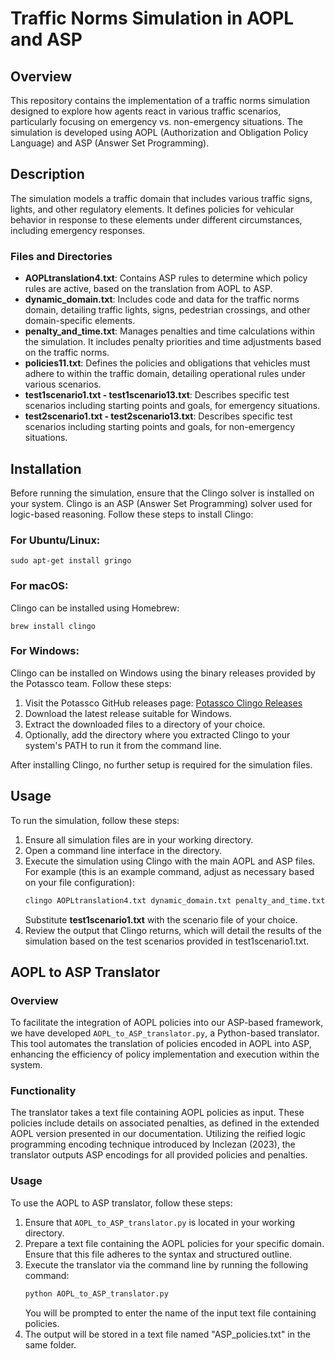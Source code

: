 # Traffic Norms Simulation in AOPL and ASP

## Overview
This repository contains the implementation of a traffic norms simulation designed to explore how agents react in various traffic scenarios, particularly focusing on emergency vs. non-emergency situations. The simulation is developed using AOPL (Authorization and Obligation Policy Language) and ASP (Answer Set Programming).

## Description
The simulation models a traffic domain that includes various traffic signs, lights, and other regulatory elements. It defines policies for vehicular behavior in response to these elements under different circumstances, including emergency responses.

### Files and Directories
- **AOPLtranslation4.txt**: Contains ASP rules to determine which policy rules are active, based on the translation from AOPL to ASP.
- **dynamic_domain.txt**: Includes code and data for the traffic norms domain, detailing traffic lights, signs, pedestrian crossings, and other domain-specific elements.
- **penalty_and_time.txt**: Manages penalties and time calculations within the simulation. It includes penalty priorities and time adjustments based on the traffic norms.
- **policies11.txt**: Defines the policies and obligations that vehicles must adhere to within the traffic domain, detailing operational rules under various scenarios.
- **test1scenario1.txt - test1scenario13.txt**: Describes specific test scenarios including starting points and goals, for emergency situations.
- **test2scenario1.txt - test2scenario13.txt**: Describes specific test scenarios including starting points and goals, for non-emergency situations.

## Installation
Before running the simulation, ensure that the Clingo solver is installed on your system. Clingo is an ASP (Answer Set Programming) solver used for logic-based reasoning. Follow these steps to install Clingo:

### For Ubuntu/Linux:
```
sudo apt-get install gringo
```

### For macOS:
Clingo can be installed using Homebrew:
```
brew install clingo
```

### For Windows:
Clingo can be installed on Windows using the binary releases provided by the Potassco team. Follow these steps:
1. Visit the Potassco GitHub releases page: [Potassco Clingo Releases](https://github.com/potassco/clingo/releases)
2. Download the latest release suitable for Windows.
3. Extract the downloaded files to a directory of your choice.
4. Optionally, add the directory where you extracted Clingo to your system's PATH to run it from the command line.

After installing Clingo, no further setup is required for the simulation files.

## Usage
To run the simulation, follow these steps:

1. Ensure all simulation files are in your working directory.
2. Open a command line interface in the directory.
3. Execute the simulation using Clingo with the main AOPL and ASP files. For example (this is an example command, adjust as necessary based on your file configuration):
   ```bash
   clingo AOPLtranslation4.txt dynamic_domain.txt penalty_and_time.txt policies11.txt test1scenario1.txt
   ```
   Substitute **test1scenario1.txt** with the scenario file of your choice.
4. Review the output that Clingo returns, which will detail the results of the simulation based on the test scenarios provided in test1scenario1.txt.

## AOPL to ASP Translator

### Overview
To facilitate the integration of AOPL policies into our ASP-based framework, we have developed `AOPL_to_ASP_translator.py`, a Python-based translator. This tool automates the translation of policies encoded in AOPL into ASP, enhancing the efficiency of policy implementation and execution within the system.

### Functionality
The translator takes a text file containing AOPL policies as input. These policies include details on associated penalties, as defined in the extended AOPL version presented in our documentation. Utilizing the reified logic programming encoding technique introduced by Inclezan (2023), the translator outputs ASP encodings for all provided policies and penalties.

### Usage
To use the AOPL to ASP translator, follow these steps:

1. Ensure that `AOPL_to_ASP_translator.py` is located in your working directory.
2. Prepare a text file containing the AOPL policies for your specific domain. Ensure that this file adheres to the syntax and structured outline.
3. Execute the translator via the command line by running the following command:
   ```bash
   python AOPL_to_ASP_translator.py
   ```
   You will be prompted to enter the name of the input text file containing policies.
4. The output will be stored in a text file named "ASP_policies.txt" in the same folder.


